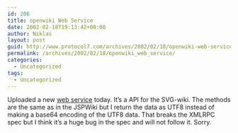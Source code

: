 ```yaml
---
id: 206
title: openwiki Web Service
date: 2002-02-18T19:13:42+00:00
author: Niklas
layout: post
guid: http://www.protocol7.com/archives/2002/02/18/openwiki-web-service/
permalink: /archives/2002/02/18/openwiki_web_service/
categories:
  - Uncategorized
tags:
  - Uncategorized
---
```

<div class='microid-1ab18c3dbe7adb87c1d1fc52483deeafafd3e9a9'>
  <p>
    Uploaded a new <a href="http://www.protocol7.com/services/openwiki.asp">web service</a> today. It&#8217;s a API for the SVG-wiki<a href="http://www.protocol7.com/svg-wiki"></a>. The methods are the same as in the JSPWiki<a href="http://www.ecyrd.com/JSPWiki/Wiki.jsp?page=WikiRPCInterface"></a> but I return the data as UTF8 instead of making a base64 encoding of the UTF8 data. That breaks the XMLRPC spec but I think it&#8217;s a huge bug in the spec and will not follow it. Sorry.
  </p>
</div>